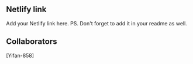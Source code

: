 ## Netlify link

Add your Netlify link here.
PS. Don't forget to add it in your readme as well.

## Collaborators

[Yifan-858]
